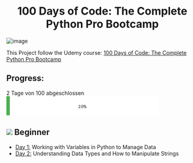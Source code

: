 <h1 align="center">100 Days of Code: The Complete Python Pro Bootcamp</h1>

![image](https://github.com/user-attachments/assets/017955bd-b2b7-457a-8ede-0216df8abcea)

This Project follow the Udemy course: [100 Days of Code: The Complete Python Pro Bootcamp](https://www.udemy.com/course/100-days-of-code/)

## Progress:

2 Tage von 100 abgeschlossen <br>
![Progress](./progress.png)



## <img src='https://github.com/user-attachments/assets/3e18e91f-2ff0-4e59-861d-b6e61a5a0b1f' width='30' heigth='30'> Beginner
- [Day 1:](https://github.com/mannala/100-days-of-code-python/tree/main/day01) Working with Variables in Python to Manage Data
- [Day 2:](https://github.com/mannala/100-days-of-code-python/tree/main/day02) Understanding Data Types and How to Manipulate Strings 